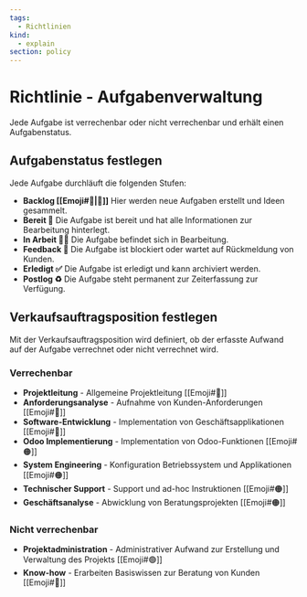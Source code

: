```yaml
---
tags:
  - Richtlinien
kind:
  - explain
section: policy
---
```

# Richtlinie - Aufgabenverwaltung

Jede Aufgabe ist verrechenbar oder nicht verrechenbar und erhält einen Aufgabenstatus.

## Aufgabenstatus festlegen

Jede Aufgabe durchläuft die folgenden Stufen:

* **Backlog [[Emoji#🎒|🎒]]** Hier werden neue Aufgaben erstellt und Ideen gesammelt.
* **Bereit 🏁** Die Aufgabe ist bereit und hat alle Informationen zur Bearbeitung hinterlegt.
* **In Arbeit 🧑‍💻** Die Aufgabe befindet sich in Bearbeitung.
* **Feedback 💬** Die Aufgabe ist blockiert oder wartet auf Rückmeldung von Kunden.
* **Erledigt ✅** Die Aufgabe ist erledigt und kann archiviert werden.
* **Postlog ♻️** Die Aufgabe steht permanent zur Zeiterfassung zur Verfügung.

## Verkaufsauftragsposition festlegen

Mit der Verkaufsauftragsposition wird definiert, ob der erfasste Aufwand auf der Aufgabe verrechnet oder nicht verrechnet wird.
### Verrechenbar

* **Projektleitung** - Allgemeine Projektleitung [[Emoji#🔴]]
* **Anforderungsanalyse** - Aufnahme von Kunden-Anforderungen [[Emoji#🔴]]
* **Software-Entwicklung** - Implementation von Geschäftsapplikationen [[Emoji#🔴]]
* **Odoo Implementierung** - Implementation von Odoo-Funktionen [[Emoji#🟠]]
* **System Engineering** - Konfiguration Betriebssystem und Applikationen [[Emoji#🟠]]
* **Technischer Support** - Support und ad-hoc Instruktionen [[Emoji#🟠]]
* **Geschäftsanalyse** - Abwicklung von Beratungsprojekten [[Emoji#🟠]]
### Nicht verrechenbar

* **Projektadministration** - Administrativer Aufwand zur Erstellung und Verwaltung des Projekts [[Emoji#🟢]]
* **Know-how** - Erarbeiten Basiswissen zur Beratung von Kunden [[Emoji#🔵]]
